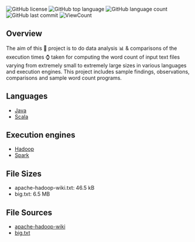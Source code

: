 ![GitHub license](https://img.shields.io/github/license/Thomas-George-T/Word-Count-Data-Analysis?style=flat)
![GitHub top language](https://img.shields.io/github/languages/top/Thomas-George-T/Word-Count-Data-Analysis?style=flat)
![GitHub language count](https://img.shields.io/github/languages/count/Thomas-George-T/Word-Count-Data-Analysis?style=flat)
![GitHub last commit](https://img.shields.io/github/last-commit/Thomas-George-T/Word-Count-Data-Analysis?style=flat)
![ViewCount](https://views.whatilearened.today/views/github/Thomas-George-T/Word-Count-Data-Analysis.svg?cache=remove)

## Overview

The aim of this :green_book: project is to do data analysis :bar_chart: & comparisons of the execution times :watch: taken for computing the word count of input text files varying from extremely small to extremely large sizes in various languages and execution engines. This project includes sample findings, observations, comparisons and sample word count programs. 

## Languages

- [Java](Java-Word-Count-Data-Analysis)
- [Scala](Scala-Word-Count-Data-Analysis)

## Execution engines

- [Hadoop](Hadoop-MapReduce-WordCount-Data-Analysis)
- [Spark](Spark-Word-Count-Data-Analysis)

## File Sizes

- apache-hadoop-wiki.txt: 46.5 kB
- big.txt: 6.5 MB

## File Sources

- [apache-hadoop-wiki](https://en.wikipedia.org/wiki/Apache_Hadoop)
- [big.txt](https://norvig.com/big.txt)
